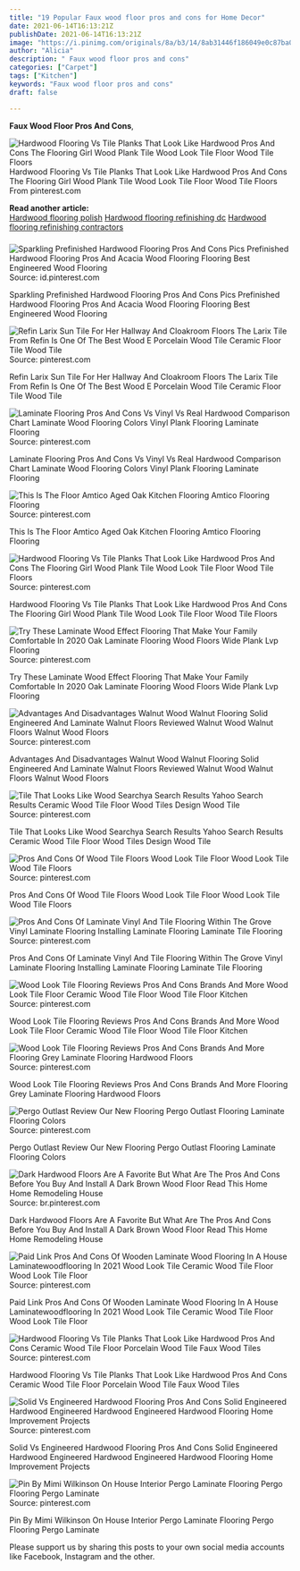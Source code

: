 ```yaml
---
title: "19 Popular Faux wood floor pros and cons for Home Decor"
date: 2021-06-14T16:13:21Z
publishDate: 2021-06-14T16:13:21Z
image: "https://i.pinimg.com/originals/8a/b3/14/8ab31446f186049e0c87ba0e90fb6ce6.png"
author: "Alicia"
description: " Faux wood floor pros and cons"
categories: ["Carpet"]
tags: ["Kitchen"]
keywords: "Faux wood floor pros and cons"
draft: false

---
```

<!-- Head tag Code -->
**Faux Wood Floor Pros And Cons**, 

![Hardwood Flooring Vs Tile Planks That Look Like Hardwood Pros And Cons The Flooring Girl Wood Plank Tile Wood Look Tile Floor Wood Tile Floors](https://i.pinimg.com/564x/27/d2/99/27d2993e596666944b9af6478a7a9d41.jpg "Hardwood Flooring Vs Tile Planks That Look Like Hardwood Pros And Cons The Flooring Girl Wood Plank Tile Wood Look Tile Floor Wood Tile Floors")
Hardwood Flooring Vs Tile Planks That Look Like Hardwood Pros And Cons The Flooring Girl Wood Plank Tile Wood Look Tile Floor Wood Tile Floors From pinterest.com

**Read another article:**  
[Hardwood flooring polish](/hardwood-flooring-polish/)
[Hardwood flooring refinishing dc](/hardwood-flooring-refinishing-dc/)
[Hardwood flooring refinishing contractors](/hardwood-flooring-refinishing-contractors/)




### 

 


![Sparkling Prefinished Hardwood Flooring Pros And Cons Pics Prefinished Hardwood Flooring Pros And Acacia Wood Flooring Flooring Best Engineered Wood Flooring](https://i.pinimg.com/736x/60/f1/4f/60f14f28a67fddade8a8576446cd22f8.jpg "Sparkling Prefinished Hardwood Flooring Pros And Cons Pics Prefinished Hardwood Flooring Pros And Acacia Wood Flooring Flooring Best Engineered Wood Flooring")
Source: id.pinterest.com

Sparkling Prefinished Hardwood Flooring Pros And Cons Pics Prefinished Hardwood Flooring Pros And Acacia Wood Flooring Flooring Best Engineered Wood Flooring  

![Refin Larix Sun Tile For Her Hallway And Cloakroom Floors The Larix Tile From Refin Is One Of The Best Wood E Porcelain Wood Tile Ceramic Floor Tile Wood Tile](https://i.pinimg.com/originals/f1/c8/b2/f1c8b296be44f331f821bba17042d406.jpg "Refin Larix Sun Tile For Her Hallway And Cloakroom Floors The Larix Tile From Refin Is One Of The Best Wood E Porcelain Wood Tile Ceramic Floor Tile Wood Tile")
Source: pinterest.com

Refin Larix Sun Tile For Her Hallway And Cloakroom Floors The Larix Tile From Refin Is One Of The Best Wood E Porcelain Wood Tile Ceramic Floor Tile Wood Tile  

![Laminate Flooring Pros And Cons Vs Vinyl Vs Real Hardwood Comparison Chart Laminate Wood Flooring Colors Vinyl Plank Flooring Laminate Flooring](https://i.pinimg.com/originals/f2/ea/d8/f2ead85aaa7c5490591adeddd8212e1d.jpg "Laminate Flooring Pros And Cons Vs Vinyl Vs Real Hardwood Comparison Chart Laminate Wood Flooring Colors Vinyl Plank Flooring Laminate Flooring")
Source: pinterest.com

Laminate Flooring Pros And Cons Vs Vinyl Vs Real Hardwood Comparison Chart Laminate Wood Flooring Colors Vinyl Plank Flooring Laminate Flooring  

![This Is The Floor Amtico Aged Oak Kitchen Flooring Amtico Flooring Flooring](https://i.pinimg.com/originals/b9/cc/1c/b9cc1c769cec0555b5c59e70ea10d62f.jpg "This Is The Floor Amtico Aged Oak Kitchen Flooring Amtico Flooring Flooring")
Source: pinterest.com

This Is The Floor Amtico Aged Oak Kitchen Flooring Amtico Flooring Flooring  

![Hardwood Flooring Vs Tile Planks That Look Like Hardwood Pros And Cons The Flooring Girl Wood Plank Tile Wood Look Tile Floor Wood Tile Floors](https://i.pinimg.com/564x/27/d2/99/27d2993e596666944b9af6478a7a9d41.jpg "Hardwood Flooring Vs Tile Planks That Look Like Hardwood Pros And Cons The Flooring Girl Wood Plank Tile Wood Look Tile Floor Wood Tile Floors")
Source: pinterest.com

Hardwood Flooring Vs Tile Planks That Look Like Hardwood Pros And Cons The Flooring Girl Wood Plank Tile Wood Look Tile Floor Wood Tile Floors  

![Try These Laminate Wood Effect Flooring That Make Your Family Comfortable In 2020 Oak Laminate Flooring Wood Floors Wide Plank Lvp Flooring](https://i.pinimg.com/originals/e8/d2/50/e8d250729759d60d8aac0a6e75e0fcd6.jpg "Try These Laminate Wood Effect Flooring That Make Your Family Comfortable In 2020 Oak Laminate Flooring Wood Floors Wide Plank Lvp Flooring")
Source: pinterest.com

Try These Laminate Wood Effect Flooring That Make Your Family Comfortable In 2020 Oak Laminate Flooring Wood Floors Wide Plank Lvp Flooring  

![Advantages And Disadvantages Walnut Wood Walnut Flooring Solid Engineered And Laminate Walnut Floors Reviewed Walnut Wood Walnut Floors Walnut Wood Floors](https://i.pinimg.com/originals/da/f1/84/daf18454de22f754db7045391109c2ac.jpg "Advantages And Disadvantages Walnut Wood Walnut Flooring Solid Engineered And Laminate Walnut Floors Reviewed Walnut Wood Walnut Floors Walnut Wood Floors")
Source: pinterest.com

Advantages And Disadvantages Walnut Wood Walnut Flooring Solid Engineered And Laminate Walnut Floors Reviewed Walnut Wood Walnut Floors Walnut Wood Floors  

![Tile That Looks Like Wood Searchya Search Results Yahoo Search Results Ceramic Wood Tile Floor Wood Tiles Design Wood Tile](https://i.pinimg.com/originals/0e/32/67/0e32672afbcc865bbe866560df5819b6.jpg "Tile That Looks Like Wood Searchya Search Results Yahoo Search Results Ceramic Wood Tile Floor Wood Tiles Design Wood Tile")
Source: pinterest.com

Tile That Looks Like Wood Searchya Search Results Yahoo Search Results Ceramic Wood Tile Floor Wood Tiles Design Wood Tile  

![Pros And Cons Of Wood Tile Floors Wood Look Tile Floor Wood Look Tile Wood Tile Floors](https://i.pinimg.com/originals/9f/9b/19/9f9b194f8ef94212744f7b3b4b864a1a.jpg "Pros And Cons Of Wood Tile Floors Wood Look Tile Floor Wood Look Tile Wood Tile Floors")
Source: pinterest.com

Pros And Cons Of Wood Tile Floors Wood Look Tile Floor Wood Look Tile Wood Tile Floors  

![Pros And Cons Of Laminate Vinyl And Tile Flooring Within The Grove Vinyl Laminate Flooring Installing Laminate Flooring Laminate Tile Flooring](https://i.pinimg.com/originals/a5/d2/75/a5d27558bf34e07ee513dd503b17ea40.jpg "Pros And Cons Of Laminate Vinyl And Tile Flooring Within The Grove Vinyl Laminate Flooring Installing Laminate Flooring Laminate Tile Flooring")
Source: pinterest.com

Pros And Cons Of Laminate Vinyl And Tile Flooring Within The Grove Vinyl Laminate Flooring Installing Laminate Flooring Laminate Tile Flooring  

![Wood Look Tile Flooring Reviews Pros And Cons Brands And More Wood Look Tile Floor Ceramic Wood Tile Floor Wood Tile Floor Kitchen](https://i.pinimg.com/originals/6f/49/cc/6f49cc2b57ba952bebe053560450b2dd.jpg "Wood Look Tile Flooring Reviews Pros And Cons Brands And More Wood Look Tile Floor Ceramic Wood Tile Floor Wood Tile Floor Kitchen")
Source: pinterest.com

Wood Look Tile Flooring Reviews Pros And Cons Brands And More Wood Look Tile Floor Ceramic Wood Tile Floor Wood Tile Floor Kitchen  

![Wood Look Tile Flooring Reviews Pros And Cons Brands And More Flooring Grey Laminate Flooring Hardwood Floors](https://i.pinimg.com/564x/60/cd/9b/60cd9bb3df38c92fd0c3404462344600.jpg "Wood Look Tile Flooring Reviews Pros And Cons Brands And More Flooring Grey Laminate Flooring Hardwood Floors")
Source: pinterest.com

Wood Look Tile Flooring Reviews Pros And Cons Brands And More Flooring Grey Laminate Flooring Hardwood Floors  

![Pergo Outlast Review Our New Flooring Pergo Outlast Flooring Laminate Flooring Colors](https://i.pinimg.com/736x/ed/be/74/edbe744dba1a13a811a5a8351301eb0a.jpg "Pergo Outlast Review Our New Flooring Pergo Outlast Flooring Laminate Flooring Colors")
Source: pinterest.com

Pergo Outlast Review Our New Flooring Pergo Outlast Flooring Laminate Flooring Colors  

![Dark Hardwood Floors Are A Favorite But What Are The Pros And Cons Before You Buy And Install A Dark Brown Wood Floor Read This Home Home Remodeling House](https://i.pinimg.com/originals/7a/c8/a9/7ac8a9f95c423a3cfb9e2762c818a302.png "Dark Hardwood Floors Are A Favorite But What Are The Pros And Cons Before You Buy And Install A Dark Brown Wood Floor Read This Home Home Remodeling House")
Source: br.pinterest.com

Dark Hardwood Floors Are A Favorite But What Are The Pros And Cons Before You Buy And Install A Dark Brown Wood Floor Read This Home Home Remodeling House  

![Paid Link Pros And Cons Of Wooden Laminate Wood Flooring In A House Laminatewoodflooring In 2021 Wood Look Tile Ceramic Wood Tile Floor Wood Look Tile Floor](https://i.pinimg.com/originals/3a/d8/21/3ad8213e1c7a6e4b4c4de39a7ac55dc2.jpg "Paid Link Pros And Cons Of Wooden Laminate Wood Flooring In A House Laminatewoodflooring In 2021 Wood Look Tile Ceramic Wood Tile Floor Wood Look Tile Floor")
Source: pinterest.com

Paid Link Pros And Cons Of Wooden Laminate Wood Flooring In A House Laminatewoodflooring In 2021 Wood Look Tile Ceramic Wood Tile Floor Wood Look Tile Floor  

![Hardwood Flooring Vs Tile Planks That Look Like Hardwood Pros And Cons Ceramic Wood Tile Floor Porcelain Wood Tile Faux Wood Tiles](https://i.pinimg.com/564x/02/83/95/028395d9aa7cd93514e39db956f2ad7e.jpg "Hardwood Flooring Vs Tile Planks That Look Like Hardwood Pros And Cons Ceramic Wood Tile Floor Porcelain Wood Tile Faux Wood Tiles")
Source: pinterest.com

Hardwood Flooring Vs Tile Planks That Look Like Hardwood Pros And Cons Ceramic Wood Tile Floor Porcelain Wood Tile Faux Wood Tiles  

![Solid Vs Engineered Hardwood Flooring Pros And Cons Solid Engineered Hardwood Engineered Hardwood Engineered Hardwood Flooring Home Improvement Projects](https://i.pinimg.com/474x/4d/84/fc/4d84fc6a2ef0c5b27d1e9d52f67cd41c.jpg "Solid Vs Engineered Hardwood Flooring Pros And Cons Solid Engineered Hardwood Engineered Hardwood Engineered Hardwood Flooring Home Improvement Projects")
Source: pinterest.com

Solid Vs Engineered Hardwood Flooring Pros And Cons Solid Engineered Hardwood Engineered Hardwood Engineered Hardwood Flooring Home Improvement Projects  

![Pin By Mimi Wilkinson On House Interior Pergo Laminate Flooring Pergo Flooring Pergo Laminate](https://i.pinimg.com/originals/8a/b3/14/8ab31446f186049e0c87ba0e90fb6ce6.png "Pin By Mimi Wilkinson On House Interior Pergo Laminate Flooring Pergo Flooring Pergo Laminate")
Source: pinterest.com

Pin By Mimi Wilkinson On House Interior Pergo Laminate Flooring Pergo Flooring Pergo Laminate  

Please support us by sharing this posts to your own social media accounts like Facebook, Instagram and the other.

